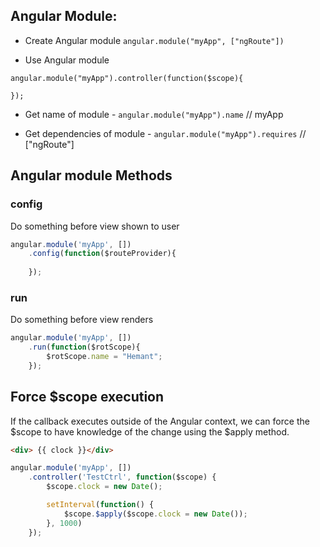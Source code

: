 ## Angular Module:

* Create Angular module `angular.module("myApp", ["ngRoute"])`

* Use Angular module
 
```
angular.module("myApp").controller(function($scope){

});
```

* Get name of module - `angular.module("myApp").name` // myApp

* Get dependencies of module - `angular.module("myApp").requires`  // ["ngRoute"]

## Angular module Methods

### config

Do something before view shown to user

```javascript
angular.module('myApp', [])
	.config(function($routeProvider){
		
	});
```

### run

Do something before view renders

```javascript
angular.module('myApp', [])
	.run(function($rotScope){
		$rotScope.name = "Hemant";
	});
```


## Force $scope execution 

If the callback executes outside of the Angular context, we can force the $scope to have
knowledge of the change using the $apply method.

```html
<div> {{ clock }}</div>
```

```javascript
angular.module('myApp', [])
    .controller('TestCtrl', function($scope) {
        $scope.clock = new Date();

        setInterval(function() {
            $scope.$apply($scope.clock = new Date());
        }, 1000)
    });
```
